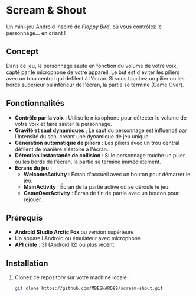 # Scream & Shout

Un mini-jeu Android inspiré de *Flappy Bird*, où vous contrôlez le personnage... en criant !

## Concept

Dans ce jeu, le personnage saute en fonction du volume de votre voix, capté par le microphone de votre appareil. Le but est d'éviter les piliers avec un trou central qui défilent à l'écran. Si vous touchez un pilier ou les bords supérieur ou inférieur de l'écran, la partie se termine (Game Over).

## Fonctionnalités

- **Contrôle par la voix** : Utilise le microphone pour détecter le volume de votre voix et faire sauter le personnage.
- **Gravité et saut dynamiques** : Le saut du personnage est influencé par l'intensité du son, créant une dynamique de jeu unique.
- **Génération automatique de piliers** : Les piliers avec un trou central défilent de manière aléatoire à l'écran.
- **Détection instantanée de collision** : Si le personnage touche un pilier ou les bords de l'écran, la partie se termine immédiatement.
- **Écrans du jeu** :
  - **WelcomeActivity** : Écran d'accueil avec un bouton pour démarrer le jeu.
  - **MainActivity** : Écran de la partie active où se déroule le jeu.
  - **GameOverActivity** : Écran de fin de partie avec un bouton pour rejouer.

## Prérequis

- **Android Studio Arctic Fox** ou version supérieure
- Un appareil Android ou émulateur avec microphone
- **API cible** : 31 (Android 12) ou plus récent

## Installation

1. Clonez ce repository sur votre machine locale :

   ```bash
   git clone https://github.com/MBESNARD99/scream-shout.git
